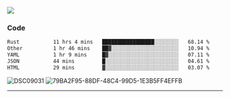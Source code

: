 

![](https://visitor-badge.glitch.me/badge?page_id=jakenherman.jakenherman)

### Code
<!--START_SECTION:waka-->

```txt
Rust           11 hrs 4 mins   █████████████████░░░░░░░░   68.14 %
Other          1 hr 46 mins    ██▓░░░░░░░░░░░░░░░░░░░░░░   10.94 %
YAML           1 hr 9 mins     █▓░░░░░░░░░░░░░░░░░░░░░░░   07.11 %
JSON           44 mins         █░░░░░░░░░░░░░░░░░░░░░░░░   04.61 %
HTML           29 mins         ▓░░░░░░░░░░░░░░░░░░░░░░░░   03.07 %
```

<!--END_SECTION:waka-->



![DSC09031](https://github.com/JakenHerman/JakenHerman/assets/4694843/d0a4f563-5528-4464-9538-0dd479edc7cf)
![79BA2F95-88DF-48C4-99D5-1E3B5FF4EFFB](https://github.com/JakenHerman/JakenHerman/assets/4694843/4bbb0b71-b719-4978-b0c7-b4721bb680bc)


---
